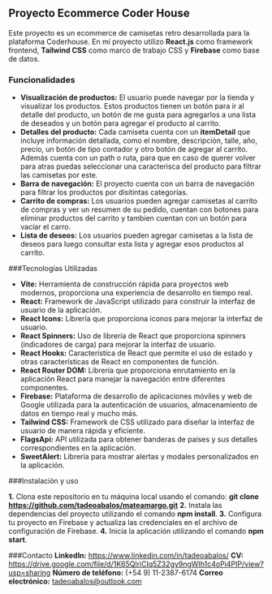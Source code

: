 ## Proyecto Ecommerce Coder House
Este proyecto es un ecommerce de camisetas retro desarrollada para la plataforma Coderhouse. En mi proyecto utilizo **React.js** como framework frontend, **Tailwind CSS** como marco de trabajo CSS y **Firebase** como base de datos.

### Funcionalidades

- **Visualización de productos:** El usuario puede navegar por la tienda y visualizar los productos. Estos productos tienen un botón para ir al detalle del producto, un botón de me gusta para agregarlos a una lista de deseados  y un botón para agregar el producto al carrito.
- **Detalles del producto:** Cada camiseta cuenta con un **itemDetail** que incluye información detallada, como el nombre, descripción, talle, año, precio, un botón de tipo contador y otro botón de agregar al carrito. Además cuenta con un path o ruta, para que en caso de querer volver para atras puedas seleccionar una caracterisca del producto para filtrar las camisetas por este.
- **Barra de navegación:** El proyecto cuenta con un barra de navegación para filtrar los productos por disitintas categorías.
- **Carrito de compras:** Los usuarios pueden agregar camisetas al carrito de compras y ver un resumen de su pedido, cuentan con botones para eliminar productos del carrito y tambien cuentan con un botón para vacíar el carro.
- **Lista de deseos:** Los usuarios pueden agregar camisetas a la lista de deseos para luego consultar esta lista y agregar esos productos al carrito.

###Tecnologías Utilizadas
- **Vite:** Herramienta de construcción rápida para proyectos web modernos, proporciona una experiencia de desarrollo en tiempo real.
- **React:** Framework de JavaScript utilizado para construir la interfaz de usuario de la aplicación.
- **React Icons:** Librería que proporciona iconos para mejorar la interfaz de usuario.
- **React Spinners:** Uso de librería de React que proporciona spinners (indicadores de carga) para mejorar la interfaz de usuario.
- **React Hooks:** Característica de React que permite el uso de estado y otras características de React en componentes de función. 
- **React Router DOM:** Librería que proporciona enrutamiento en la aplicación React para manejar la navegación entre diferentes componentes.
- **Firebase:** Plataforma de desarrollo de aplicaciones móviles y web de Google utilizada para la autenticación de usuarios, almacenamiento de datos en tiempo real y mucho más.
- **Tailwind CSS:** Framework de CSS utilizado para diseñar la interfaz de usuario de manera rápida y eficiente.
- **FlagsApi:** API utilizada para obtener banderas de países y sus detalles correspondientes en la aplicación.
- **SweetAlert:** Librería para mostrar alertas y modales personalizados en la aplicación.

###Instalación y uso

**1.** Clona este repositorio en tu máquina local usando el comando: **git clone https://github.com/tadeoabalos/mateamargo.git**
**2.** Instala las dependencias del proyecto utilizando el comando **npm install**.
**3.** Configura tu proyecto en Firebase y actualiza las credenciales en el archivo de configuración de Firebase.
**4.** Inicia la aplicación utilizando el comando **npm start**.

###Contacto
**LinkedIn:** https://www.linkedin.com/in/tadeoabalos/
**CV:** https://drive.google.com/file/d/1K65QlriCIq5Z32gy9ngWIh1c4oPi4PIP/view?usp=sharing
**Número de teléfono:** (+54 9) 11-2387-6174
**Correo electrónico:** tadeoabalos@outlook.com
